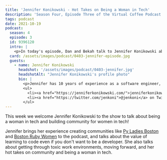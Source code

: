 ```yaml
---
title: 'Jennifer Konikowski - Hot Takes on Being a Woman in Tech'
description: 'Season Four, Episode Three of the Virtual Coffee Podcast'
tags: podcast
date: 2021-10-19
podcast:
  season: 4
  episode: 3
  id: 9396120
  intro: |
    <p>In today's episode, Dan and Bekah talk to Jennifer Konikowski about building community for women in tech and her own experience as a woman in tech. She gives us some of her hot takes, and we are here for it 🔥</p>
  card: /assets/images/podcast/0403-jennifer-episode.jpg
  guests:
    - name: Jennifer Konikowski
      headshot: '/assets/images/podcast/0403-jennifer.jpg'
      headshotAlt: "Jennifer Konikowski's profile photo"
      bio: |
        <p>Jennifer has 10 years of experience as a software engineer, working in Ruby and Rails, Go, Swift, Scala, Rust, PHP, Javascript, Java, Perl, and Python. She was the founder and organizer of PyLadies Boston and a founding member of Boston Ruby Women. She currently resides in Pittsburgh and works remotely at Splice. She also really loves Negronis.</p>
        <ul>
          <li><a href="https://jenniferkonikowski.com/">jenniferkonikowski.com</a></li>
          <li><a href="https://twitter.com/jenkoni">@jenkoni</a> on Twitter</li>
        </ul>
---
```


This week we welcome Jennifer Konikowski to the show to talk about being a woman in tech and building community for women in tech!

Jennifer brings her experience creating communities like [Py Ladies Boston](http://www.meetup.com/pyladies-boston/) and [Boston Ruby Women](https://www.meetup.com/Boston-Ruby-Women/) to the podcast, and talks about the value of learning to code even if you don't want to be a developer. She also talks about getting through toxic work environments, moving forward, and her hot takes on community and being a woman in tech.
